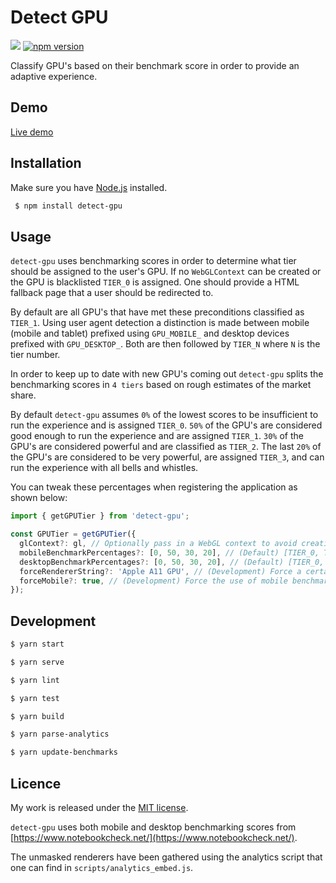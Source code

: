 # Detect GPU

![](http://img.badgesize.io/TimvanScherpenzeel/detect-gpu/master/dist/detect-gpu.umd.js.svg?compression=gzip&maxAge=60)
[![npm version](https://badge.fury.io/js/detect-gpu.svg)](https://badge.fury.io/js/detect-gpu)

Classify GPU's based on their benchmark score in order to provide an adaptive experience.

## Demo

[Live demo](https://timvanscherpenzeel.github.io/detect-gpu/)

## Installation

Make sure you have [Node.js](http://nodejs.org/) installed.

```sh
 $ npm install detect-gpu
```

## Usage

`detect-gpu` uses benchmarking scores in order to determine what tier should be assigned to the user's GPU. If no `WebGLContext` can be created or the GPU is blacklisted `TIER_0` is assigned. One should provide a HTML fallback page that a user should be redirected to.

By default are all GPU's that have met these preconditions classified as `TIER_1`. Using user agent detection a distinction is made between mobile (mobile and tablet) prefixed using `GPU_MOBILE_` and desktop devices prefixed with `GPU_DESKTOP_`. Both are then followed by `TIER_N` where `N` is the tier number.

In order to keep up to date with new GPU's coming out `detect-gpu` splits the benchmarking scores in `4 tiers` based on rough estimates of the market share.

By default `detect-gpu` assumes `0%` of the lowest scores to be insufficient to run the experience and is assigned `TIER_0`. `50%` of the GPU's are considered good enough to run the experience and are assigned `TIER_1`. `30%` of the GPU's are considered powerful and are classified as `TIER_2`. The last `20%` of the GPU's are considered to be very powerful, are assigned `TIER_3`, and can run the experience with all bells and whistles.

You can tweak these percentages when registering the application as shown below:

```js
import { getGPUTier } from 'detect-gpu';

const GPUTier = getGPUTier({
  glContext?: gl, // Optionally pass in a WebGL context to avoid creating a temporary one internally
  mobileBenchmarkPercentages?: [0, 50, 30, 20], // (Default) [TIER_0, TIER_1, TIER_2, TIER_3]
  desktopBenchmarkPercentages?: [0, 50, 30, 20], // (Default) [TIER_0, TIER_1, TIER_2, TIER_3]
  forceRendererString?: 'Apple A11 GPU', // (Development) Force a certain renderer string
  forceMobile?: true, // (Development) Force the use of mobile benchmarking scores
});
```

## Development

```sh
$ yarn start

$ yarn serve

$ yarn lint

$ yarn test

$ yarn build

$ yarn parse-analytics

$ yarn update-benchmarks
```

## Licence

My work is released under the [MIT license](https://raw.githubusercontent.com/TimvanScherpenzeel/detect-gpu/master/LICENSE).

`detect-gpu` uses both mobile and desktop benchmarking scores from [https://www.notebookcheck.net/](https://www.notebookcheck.net/).

The unmasked renderers have been gathered using the analytics script that one can find in `scripts/analytics_embed.js`.

